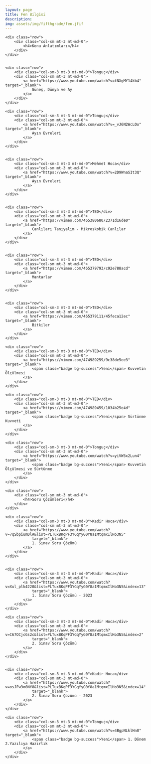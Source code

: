 ```yaml
---
layout: page
title: Fen Bilgisi
description:
img: assets/img/fifthgrade/fen.jfif
---
```

<div class="container">

    <div class="row">
        <div class="col-sm mt-3 mt-md-0">
            <h4>Konu Anlatımları</h4>
        </div>
    </div>


    <div class="row">
        <div class="col-sm-3 mt-3 mt-md-0">Tonguç</div>
        <div class="col-sm mt-3 mt-md-0">
            <a href="https://www.youtube.com/watch?v=tNXgMY14kb4" target="_blank">
                Güneş, Dünya ve Ay
            </a>
        </div>
    </div>

    <div class="row">
        <div class="col-sm-3 mt-3 mt-md-0">Tonguç</div>
        <div class="col-sm mt-3 mt-md-0">
            <a href="https://www.youtube.com/watch?v=_vJ6N2WcLOo" target="_blank">
                Ayın Evreleri
            </a>
        </div>
    </div>


    <div class="row">
        <div class="col-sm-3 mt-3 mt-md-0">Mehmet Hoca</div>
        <div class="col-sm mt-3 mt-md-0">
            <a href="https://www.youtube.com/watch?v=2D9WnaSIt3Q" target="_blank">
                Ayın Evreleri
            </a>
        </div>
    </div>


    <div class="row">
        <div class="col-sm-3 mt-3 mt-md-0">TED</div>
        <div class="col-sm mt-3 mt-md-0">
            <a href="https://vimeo.com/465380680/2371d16de0" target="_blank">
                Canlıları Tanıyalım - Mi̇kroskobi̇k Canlılar
            </a>
        </div>
    </div>


    <div class="row">
        <div class="col-sm-3 mt-3 mt-md-0">TED</div>
        <div class="col-sm mt-3 mt-md-0">
            <a href="https://vimeo.com/465379793/c92e788acd" target="_blank">
                Mantarlar
            </a>
        </div>
    </div>


    <div class="row">
        <div class="col-sm-3 mt-3 mt-md-0">TED</div>
        <div class="col-sm mt-3 mt-md-0">
            <a href="https://vimeo.com/465379111/45feca12ec" target="_blank">
                Bitkiler
            </a>
        </div>
    </div>

    <div class="row">
        <div class="col-sm-3 mt-3 mt-md-0">TED</div>
        <div class="col-sm mt-3 mt-md-0">
            <a href="https://vimeo.com/474989259/9c38de5ee3" target="_blank">
                <span class="badge bg-success">Yeni</span> Kuvvetin Ölçülmesi
            </a>
        </div>
    </div>

    <div class="row">
        <div class="col-sm-3 mt-3 mt-md-0">TED</div>
        <div class="col-sm mt-3 mt-md-0">
            <a href="https://vimeo.com/474989459/1034b25e4d" target="_blank">
                <span class="badge bg-success">Yeni</span> Sürtünme Kuvveti 
            </a>
        </div>
    </div>

    <div class="row">
        <div class="col-sm-3 mt-3 mt-md-0">Tonguç</div>
        <div class="col-sm mt-3 mt-md-0">
            <a href="https://www.youtube.com/watch?v=yiVW3x2Lun4" target="_blank">
                <span class="badge bg-success">Yeni</span> Kuvvetin Ölçülmesi ve Sürtünme
            </a>
        </div>
    </div>

</div>

<div class="container mt-4">

    <div class="row">
        <div class="col-sm mt-3 mt-md-0">
            <h4>Soru Çözümleri</h4>
        </div>
    </div>

    <div class="row">
        <div class="col-sm-3 mt-3 mt-md-0">Kadir Hoca</div>
        <div class="col-sm mt-3 mt-md-0">
            <a href="https://www.youtube.com/watch?v=7qSbpiumDlA&list=PLTuxBKqPF3YGqYyG0Y8a1MtqmxIlHo3N5"
                target="_blank">
                1. Sınav Soru Çözümü
            </a>
        </div>
    </div>


    <div class="row">
        <div class="col-sm-3 mt-3 mt-md-0">Kadir Hoca</div>
        <div class="col-sm mt-3 mt-md-0">
            <a href="https://www.youtube.com/watch?v=Xul_plk4220&list=PLTuxBKqPF3YGqYyG0Y8a1MtqmxIlHo3N5&index=13"
                target="_blank">
                1. Sınav Soru Çözümü - 2023
            </a>
        </div>
    </div>

    <div class="row">
        <div class="col-sm-3 mt-3 mt-md-0">Kadir Hoca</div>
        <div class="col-sm mt-3 mt-md-0">
            <a href="https://www.youtube.com/watch?v=C67OCjcGs2c&list=PLTuxBKqPF3YGqYyG0Y8a1MtqmxIlHo3N5&index=2"
                target="_blank">
                2. Sınav Soru Çözümü
            </a>
        </div>
    </div>


    <div class="row">
        <div class="col-sm-3 mt-3 mt-md-0">Kadir Hoca</div>
        <div class="col-sm mt-3 mt-md-0">
            <a href="https://www.youtube.com/watch?v=osJFw3o0Nf8&list=PLTuxBKqPF3YGqYyG0Y8a1MtqmxIlHo3N5&index=14"
                target="_blank">
                2. Sınav Soru Çözümü - 2023
            </a>
        </div>
    </div>

    <div class="row">
        <div class="col-sm-3 mt-3 mt-md-0">Tonguç</div>
        <div class="col-sm mt-3 mt-md-0">
            <a href="https://www.youtube.com/watch?v=4BgpNLklHn8" target="_blank">
                <span class="badge bg-success">Yeni</span> 1. Dönem 2.Yazılıya Hazırlık
            </a>
        </div>
    </div>

</div>

<!-- https://www.youtube.com/@tonguc5/videos Tonguç 5. Sınıf -->